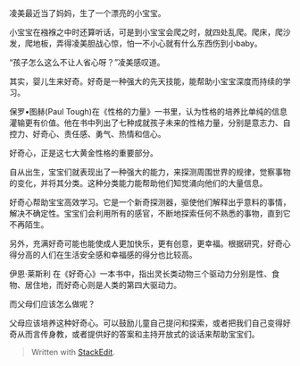 
凌美最近当了妈妈，生了一个漂亮的小宝宝。

小宝宝在襁褓之中时还算听话，可是到小宝宝会爬之时，就四处乱爬。爬床，爬沙发，爬地板，弄得凌美胆战心惊，怕一不小心就有什么东西伤到小baby。

“孩子怎么这么不让人省心呀？”凌美感叹道。

其实，婴儿生来好奇。好奇是一种强大的先天技能，能帮助小宝宝深度而持续的学习。

保罗•图赫(Paul Tough)在《性格的力量》一书里，认为性格的培养比单纯的信息灌输更有价值。他在书中列出了七种成就孩子未来的性格力量，分别是意志力、自控力、好奇心、责任感、勇气、热情和信心。

好奇心，正是这七大黄金性格的重要部分。

自从出生，宝宝们就表现出了一种强大的能力，来探测周围世界的规律，觉察事物的变化，并将其分类。这种分类能力能帮助他们知觉涌向他们的大量信息。

好奇心帮助宝宝高效学习。它是一个新奇探测器，驱使他们解释出乎意料的事情，解决不确定性。宝宝们会利用所有的感官，不断地探索任何不熟悉的事物，直到它不再陌生。

另外，充满好奇可能也能使成人更加快乐，更有创意，更幸福。根据研究，好奇心得分高的人们在生活安全感和幸福感的得分也比较高。

伊恩·莱斯利 在《好奇心》一本书中，指出灵长类动物三个驱动力分别是性、食物、居住地，而好奇心则是人类的第四大驱动力。

而父母们应该怎么做呢？

父母应该培养这种好奇心。可以鼓励儿童自己提问和探索，或者把我们自己变得好奇从而言传身教，或者提供好的答案和主持开放式的谈话来帮助宝宝们。


> Written with [StackEdit](https://stackedit.io/).
<!--stackedit_data:
eyJoaXN0b3J5IjpbLTU3OTk0OTkyMiwtMzM4MDA4MjE0LC0xND
c1ODMzNzgzXX0=
-->